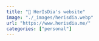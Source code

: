 ```yaml
---
title: "🌈 HerIsDia's website"
image: "./_images/herisdia.webp"
url: "https://www.herisdia.me/"
categories: ["personal"]
---
```

